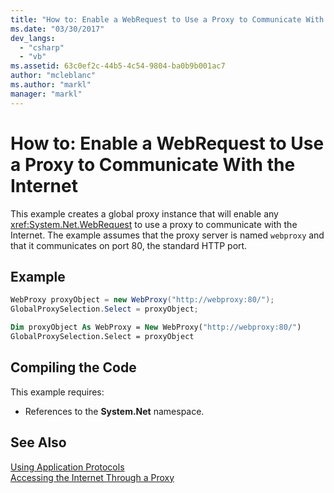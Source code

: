 ```yaml
---
title: "How to: Enable a WebRequest to Use a Proxy to Communicate With the Internet"
ms.date: "03/30/2017"
dev_langs: 
  - "csharp"
  - "vb"
ms.assetid: 63c0ef2c-44b5-4c54-9804-ba0b9b001ac7
author: "mcleblanc"
ms.author: "markl"
manager: "markl"
---
```

# How to: Enable a WebRequest to Use a Proxy to Communicate With the Internet
This example creates a global proxy instance that will enable any <xref:System.Net.WebRequest> to use a proxy to communicate with the Internet. The example assumes that the proxy server is named `webproxy` and that it communicates on port 80, the standard HTTP port.  
  
## Example  
  
```csharp  
WebProxy proxyObject = new WebProxy("http://webproxy:80/");  
GlobalProxySelection.Select = proxyObject;  
```  
  
```vb  
Dim proxyObject As WebProxy = New WebProxy("http://webproxy:80/")  
GlobalProxySelection.Select = proxyObject  
```  
  
## Compiling the Code  
 This example requires:  
  
-   References to the **System.Net** namespace.  
  
## See Also  
 [Using Application Protocols](../../../docs/framework/network-programming/using-application-protocols.md)  
 [Accessing the Internet Through a Proxy](../../../docs/framework/network-programming/accessing-the-internet-through-a-proxy.md)
